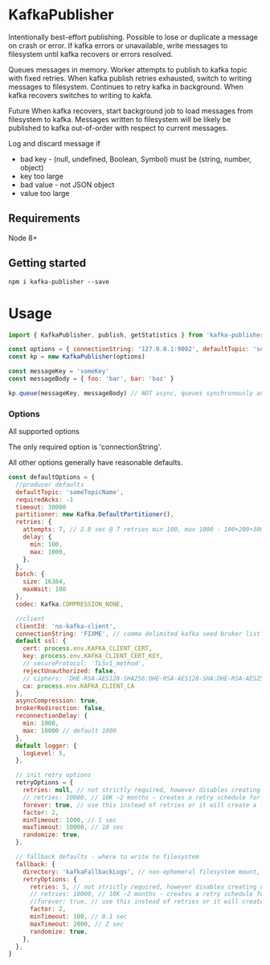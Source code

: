 # KafkaPublisher

Intentionally best-effort publishing.
Possible to lose or duplicate a message on crash or error.
If kafka errors or unavailable, write messages to filesystem until kafka recovers or errors resolved.

Queues messages in memory.
Worker attempts to publish to kafka topic with fixed retries.
When kafka publish retries exhausted, switch to writing messages to filesystem.
Continues to retry kafka in background.
When kafka recovers switches to writing to kakfa.

Future
When kafka recovers, start background job to load messages from filesystem to kafka.
Messages written to filesystem will be likely be published to kafka out-of-order with respect to current messages.

Log and discard message if

  * bad key - (null, undefined, Boolean, Symbol) must be (string, number, object)
  * key too large
  * bad value - not JSON object
  * value too large

## Requirements

Node 8+

## Getting started

```console
npm i kafka-publisher --save
```

# Usage

```javascript
import { KafkaPublisher, publish, getStatistics } from 'kafka-publisher'

const options = { connectionString: '127.0.0.1:9092', defaultTopic: 'someTopicName' } // comma delimited list of seed brokers
const kp = new KafkaPublisher(options)

const messageKey = 'someKey'
const messageBody = { foo: 'bar', bar: 'baz' }

kp.queue(messageKey, messageBody) // NOT async, queues synchronously and asynchronously persists/retries in background or falls-back to appending to a file
```

### Options

All supported options

The only required option is 'connectionString'.

All other options generally have reasonable defaults.

```javascript
const defaultOptions = {
  //producer defaults
  defaultTopic: 'someTopicName',
  requiredAcks: -1
  timeout: 30000
  partitioner: new Kafka.DefaultPartitioner(),
  retries: {
    attempts: 7, // 2.8 sec @ 7 retries min 100, max 1000 - 100+200+300+400+500+600+700=2800
    delay: {
      min: 100,
      max: 1000,
    },
  },
  batch: {
    size: 16384,
    maxWait: 100
  },
  codec: Kafka.COMPRESSION_NONE,

  //client
  clientId: 'no-kafka-client',
  connectionString: 'FIXME', // comma delimited kafka seed broker list '127.0.0.1:9092,...'
  default ssl: {
    cert: process.env.KAFKA_CLIENT_CERT,
    key: process.env.KAFKA_CLIENT_CERT_KEY,
    // secureProtocol: 'TLSv1_method',
    rejectUnauthorized: false,
    // ciphers: 'DHE-RSA-AES128-SHA256:DHE-RSA-AES128-SHA:DHE-RSA-AES256-SHA256:DHE-RSA-AES256-SHA:AES128-SHA256:AES128-SHA:AES256-SHA256:AES256-SHA:RC4-SHA',
    ca: process.env.KAFKA_CLIENT_CA
  },
  asyncCompression: true,
  brokerRedirection: false,
  reconnectionDelay: {
    min: 1000,
    max: 10000 // default 1000
  },
  default logger: {
    logLevel: 5,
  },

  // init retry options
  retryOptions = {
    retries: null, // not strictly required, however disables creating default retry table
    // retries: 10000, // 10K ~2 months - creates a retry schedule for all retries (rediculous, why not computing) 8 9's causes FATAL ERROR: CALL_AND_RETRY_LAST Allocation failed - JavaScript heap out of memory
    forever: true, // use this instead of retries or it will create a lookup table for all retries wasting cycles and memory
    factor: 2,
    minTimeout: 1000, // 1 sec
    maxTimeout: 10000, // 10 sec
    randomize: true,
  },

  // fallback defaults - where to write to filesystem
  fallback: {
    directory: 'kafkaFallbackLogs', // non-ephemeral filesystem mount, shared by all nodes
    retryOptions: {
      retries: 5, // not strictly required, however disables creating default retry table
      // retries: 10000, // 10K ~2 months - creates a retry schedule for all retries (rediculous, why not computing) 8 9's causes FATAL ERROR: CALL_AND_RETRY_LAST Allocation failed - JavaScript heap out of memory
      //forever: true, // use this instead of retries or it will create a lookup table for all retries wasting cycles and memory
      factor: 2,
      minTimeout: 100, // 0.1 sec
      maxTimeout: 2000, // 2 sec
      randomize: true,
    },
  },
}
```
